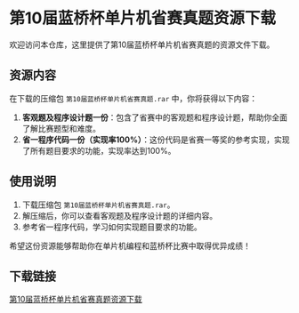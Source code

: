 # 第10届蓝桥杯单片机省赛真题资源下载

欢迎访问本仓库，这里提供了第10届蓝桥杯单片机省赛真题的资源文件下载。

## 资源内容

在下载的压缩包 `第10届蓝桥杯单片机省赛真题.rar` 中，你将获得以下内容：

1. **客观题及程序设计题一份**：包含了省赛中的客观题和程序设计题，帮助你全面了解比赛题型和难度。
2. **省一程序代码一份（实现率100%）**：这份代码是省赛一等奖的参考实现，实现了所有题目要求的功能，实现率达到100%。

## 使用说明

1. 下载压缩包 `第10届蓝桥杯单片机省赛真题.rar`。
2. 解压缩后，你可以查看客观题及程序设计题的详细内容。
3. 参考省一程序代码，学习如何实现题目要求的功能。

希望这份资源能够帮助你在单片机编程和蓝桥杯比赛中取得优异成绩！

## 下载链接

[第10届蓝桥杯单片机省赛真题资源下载](https://pan.quark.cn/s/c9705e0cebf2)